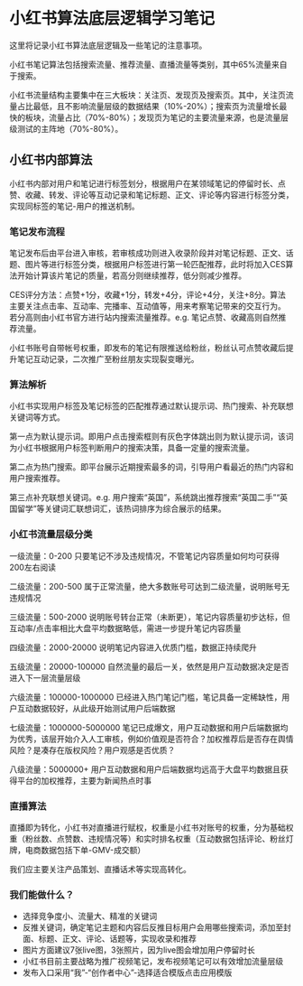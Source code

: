 # 小红书算法底层逻辑学习笔记

这里将记录小红书算法底层逻辑及一些笔记的注意事项。

小红书笔记算法包括搜索流量、推荐流量、直播流量等类别，其中65%流量来自于搜索。

小红书流量结构主要集中在三大板块：关注页、发现页及搜索页。其中，关注页流量占比最低，且不影响流量层级的数据结果（10%-20%）；搜索页为流量增长最快的板块，流量占比（70%-80%）；发现页为笔记的主要流量来源，也是流量层级测试的主阵地（70%-80%）。


## 小红书内部算法
小红书内部对用户和笔记进行标签划分，根据用户在某领域笔记的停留时长、点赞、收藏、转发、评论等互动记录和笔记标题、正文、评论等内容进行标签分类，实现同标签的笔记-用户的推送机制。

### 笔记发布流程
笔记发布后由平台进入审核，若审核成功则进入收录阶段并对笔记标题、正文、话题、图片等进行标签分类，根据用户标签进行第一轮匹配推荐，此时将加入CES算法开始计算该片笔记的质量，若高分则继续推荐，低分则减少推荐。

CES评分方法：点赞+1分，收藏+1分，转发+4分，评论+4分，关注+8分。算法主要关注点击率、互动率、完播率、互动值等，用来考察笔记带来的交互行为。
若分高则由小红书官方进行站内搜索流量推荐。e.g. 笔记点赞、收藏高则自然推荐流量。

小红书账号自带帐号权重，即发布的笔记有限推送给粉丝，粉丝认可点赞收藏后提升笔记互动记录，二次推广至粉丝朋友实现裂变曝光。

### 算法解析
小红书实现用户标签及笔记标签的匹配推荐通过默认提示词、热门搜索、补充联想关键词等方式。

第一点为默认提示词。即用户点击搜索框则有灰色字体跳出则为默认提示词，该词为小红书根据用户标签判断用户的搜索决策，具备一定量的搜索流量。

第二点为热门搜索。即平台展示近期搜索最多的词，引导用户看最近的热门内容和用户搜索推荐。

第三点补充联想关键词。e.g. 用户搜索“英国”，系统跳出推荐搜索“英国二手”“英国留学”等关键词汇联想词汇，该热词排序为综合展示的结果。

### 小红书流量层级分类

一级流量：0-200
只要笔记不涉及违规情况，不管笔记内容质量如何均可获得200左右阅读

二级流量：200-500
属于正常流量，绝大多数账号可达到二级流量，说明账号无违规情况

三级流量：500-2000
说明账号转台正常（未断更），笔记内容质量初步达标，但互动率/点击率相比大盘平均数据略低，需进一步提升笔记内容质量

四级流量：2000-20000
说明笔记内容进入优质门槛，数据正持续爬升

五级流量：20000-100000
自然流量的最后一关，依然是用户互动数据决定是否进入下一层流量层级

六级流量：100000-1000000
已经进入热门笔记门槛，笔记具备一定稀缺性，用户互动数据较好，从此级开始测试用户后端数据

七级流量：1000000-5000000
笔记已成爆文，用户互动数据和用户后端数据均为优秀，该层开始介入人工审核，例如价值观是否符合？加权推荐后是否存在舆情风险？是凑存在版权风险？用户观感是否优质？

八级流量：5000000+
用户互动数据和用户后端数据均远高于大盘平均数据且获得平台的加权推荐，主要为新闻热点时事

### 直播算法

直播即为转化，小红书对直播进行赋权，权重是小红书对账号的权重，分为基础权重（粉丝数、点赞数、违规情况等）和实时排名权重（互动数据包括评论、粉丝灯牌，电商数据包括下单-GMV-成交额）

我们应主要关注产品策划、直播话术等实现高转化。

### 我们能做什么？
- 选择竞争度小、流量大、精准的关键词
- 反推关键词，确定笔记主题和内容后反推目标用户会用哪些搜索词，添加至封面、标题、正文、评论、话题等，实现收录和推荐
- 图片方面建议7张live图，3张照片，因为live图会增加用户停留时长
- 小红书目前主要战略为推广视频笔记，发布视频笔记可以有效增加流量层级
- 发布入口采用“我”-“创作者中心”-选择适合模版点击应用模版
